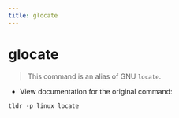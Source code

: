 ```yaml
---
title: glocate
---
```

# glocate

> This command is an alias of GNU `locate`.

- View documentation for the original command:

`tldr -p linux locate`
